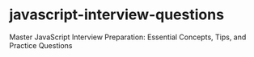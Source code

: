 # javascript-interview-questions
Master JavaScript Interview Preparation: Essential Concepts, Tips, and Practice Questions
